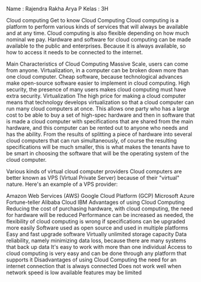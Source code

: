 Name  : Rajendra Rakha Arya P
Kelas : 3H

Cloud computing
Get to know Cloud Computing
Cloud computing is a platform to perform various kinds of services that will always be available and at any time. Cloud computing is also flexible depending on how much nominal we pay. Hardware and software for cloud computing can be made available to the public and enterprises. Because it is always available, so how to access it needs to be connected to the internet.

Main Characteristics of Cloud Computing
Massive Scale, users can come from anyone.
Virtualization, in a computer can be broken down more than one cloud computer.
Cheap software, because technological advances make open-source software easier to implement in cloud computing.
High security, the presence of many users makes cloud computing must have extra security.
Virtualization
The high price for making a cloud computer means that technology develops virtualization so that a cloud computer can run many cloud computers at once. This allows one party who has a large cost to be able to buy a set of high-spec hardware and then in software that is made a cloud computer with specifications that are shared from the main hardware, and this computer can be rented out to anyone who needs and has the ability. From the results of splitting a piece of hardware into several cloud computers that can run simultaneously, of course the resulting specifications will be much smaller, this is what makes the tenants have to be smart in choosing the software that will be the operating system of the cloud computer.

Various kinds of virtual cloud computer providers
Cloud computers are better known as VPS (Virtual Private Server) because of their "virtual" nature. Here's an example of a VPS provider:

Amazon Web Services (AWS)
Google Cloud Platform (GCP)
Microsoft Azure
Fortune-teller
Alibaba Cloud
IBM
Advantages of using Cloud Computing
Reducing the cost of purchasing hardware, with cloud computing, the need for hardware will be reduced
Performance can be increased as needed, the flexibility of cloud computing is wrong if specifications can be upgraded more easily
Software used as open source and used in multiple platforms
Easy and fast upgrade software
Virtually unlimited storage capacity
Data reliability, namely minimizing data loss, because there are many systems that back up data
It's easy to work with more than one individual
Access to cloud computing is very easy and can be done through any platform that supports it
Disadvantages of using Cloud Computing
the need for an internet connection that is always connected
Does not work well when network speed is low
available features may be limited